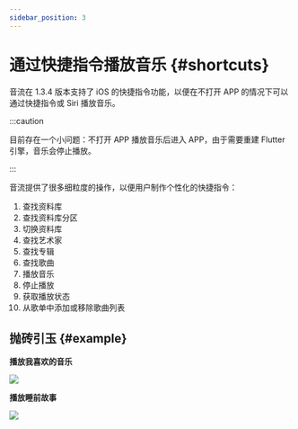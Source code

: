 ```yaml
---
sidebar_position: 3
---
```


# 通过快捷指令播放音乐 {#shortcuts}

音流在 1.3.4 版本支持了 iOS 的快捷指令功能，以便在不打开 APP 的情况下可以通过快捷指令或 Siri 播放音乐。

:::caution

目前存在一个小问题：不打开 APP 播放音乐后进入 APP，由于需要重建 Flutter 引擎，音乐会停止播放。

:::

音流提供了很多细粒度的操作，以便用户制作个性化的快捷指令：

1. 查找资料库
2. 查找资料库分区
3. 切换资料库
4. 查找艺术家
5. 查找专辑
6. 查找歌曲
7. 播放音乐
8. 停止播放
9. 获取播放状态
10. 从歌单中添加或移除歌曲列表

## 抛砖引玉 {#example}

**播放我喜欢的音乐**

![](https://oss.aqzscn.cn/resource/blog/img/2024/f0825-b5659c5bff07fbad19554d9120cdbd7a.jpg)

**播放睡前故事**

![](https://oss.aqzscn.cn/resource/blog/img/2024/81994-6b0a809dcf8d1dab42b8f2ca55f72d7f.jpg)

